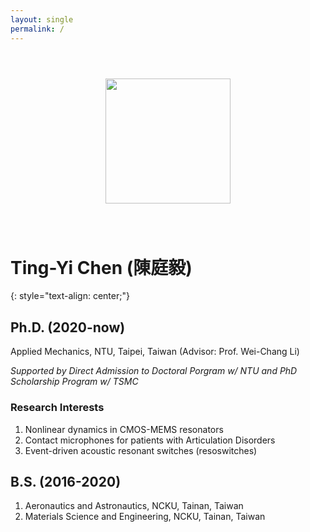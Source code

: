 ```yaml
---
layout: single
permalink: /
---
```


<center><img src="https://i.imgur.com/gVcnSDg.png" style="margin: 3em;" width="200"></center>

# Ting-Yi Chen (陳庭毅)
{: style="text-align: center;"}
## Ph.D. (2020-now)
Applied Mechanics, NTU, Taipei, Taiwan (Advisor: Prof. Wei-Chang Li)

*Supported by Direct Admission to Doctoral Porgram w/ NTU and PhD Scholarship Program w/ TSMC*
### Research Interests
1. Nonlinear dynamics in CMOS-MEMS resonators
2. Contact microphones for patients with Articulation Disorders
3. Event-driven acoustic resonant switches (resoswitches)

## B.S. (2016-2020)
1. Aeronautics and Astronautics, NCKU, Tainan, Taiwan 
2. Materials Science and Engineering, NCKU, Tainan, Taiwan